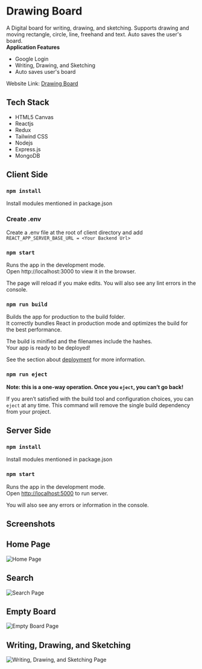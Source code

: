 
# Drawing Board

A Digital board for writing, drawing, and sketching. Supports drawing and moving rectangle, circle, line, freehand and text. Auto saves the user's board.  
**Application Features**
* Google Login
* Writing, Drawing, and Sketching
* Auto saves user's board

Website Link: [Drawing Board](https://drawing-board.vercel.app/)  



## Tech Stack
* HTML5 Canvas
* Reactjs
* Redux
* Tailwind CSS
* Nodejs
* Express.js
* MongoDB

## Client Side
### `npm install`
Install modules mentioned in package.json
### Create .env
Create a .env file at the root of client directory and add `REACT_APP_SERVER_BASE_URL = <Your Backend Url>` 
### `npm start`
Runs the app in the development mode.  
Open http://localhost:3000 to view it in the browser.  

The page will reload if you make edits.
You will also see any lint errors in the console.
### `npm run build`
Builds the app for production to the build folder.  
It correctly bundles React in production mode and optimizes the build for the best performance.

The build is minified and the filenames include the hashes.  
Your app is ready to be deployed!

See the section about [deployment](https://facebook.github.io/create-react-app/docs/deployment) for more information.  
### `npm run eject`
**Note: this is a one-way operation. Once you `eject`, you can’t go back!**  

If you aren’t satisfied with the build tool and configuration choices, you can `eject` at any time. This command will remove the single build dependency from your project.

## Server Side
### `npm install`
Install modules mentioned in package.json
### `npm start`

Runs the app in the development mode.  
Open [http://localhost:5000](http://localhost:5000) to run server.  

You will also see any errors or information in the console.
## Screenshots

## Home Page
![Home Page](./readme_img/drawingBoard1)

## Search
![Search Page](./readme_img/drawingBoard2)

## Empty Board
![Empty Board Page](./readme_img/drawingBoard3)

## Writing, Drawing, and Sketching
![Writing, Drawing, and Sketching Page](./readme_img/drawingBoard4)

